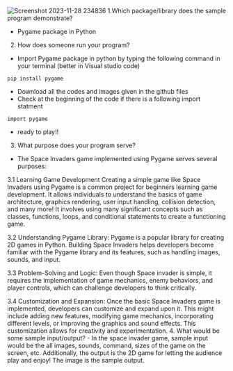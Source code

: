 ![Screenshot 2023-11-28 234836](https://github.com/CS2613-FA23/explorationactivity2-schotsuwCS1003/assets/97477021/441641bc-2adc-4e05-bb22-d2083c8d9dc2)
1.Which package/library does the sample program demonstrate? 
- Pygame package in Python
  
2. How does someone run your program? 
- Import Pygame package in python by typing the following command in your terminal (better in Visual studio code)
````
pip install pygame
````
- Download all the codes and images given in the github files
- Check at the beginning of the code if there is a following import statment
````
import pygame
````
- ready to play!!
  
3. What purpose does your program serve? 
- The Space Invaders game implemented using Pygame serves several purposes:

3.1 Learning Game Development
Creating a simple game like Space Invaders using Pygame is a common project for beginners learning game development. It allows individuals to understand the basics of game architecture, graphics rendering, user input handling, collision detection, and many more! It involves using many significant concepts such as classes, functions, loops, and conditional statements to create a functioning game.

3.2 Understanding Pygame Library:
Pygame is a popular library for creating 2D games in Python. Building Space Invaders helps developers become familiar with the Pygame library and its features, such as handling images, sounds, and input.

3.3 Problem-Solving and Logic:
Even though Space invader is simple, it requires the implementation of game mechanics, enemy behaviors, and player controls, which can challenge developers to think critically.

3.4 Customization and Expansion:
Once the basic Space Invaders game is implemented, developers can customize and expand upon it. This might include adding new features, modifying game mechanics, incorporating different levels, or improving the graphics and sound effects. This customization allows for creativity and experimentation.
4. What would be some sample input/output?
	- In the space invader game, sample input would be the all images, sounds, command, sizes of the game on the screen, etc. Additionally, the output is the 2D game for letting the audience play and enjoy! The image is the sample output.
